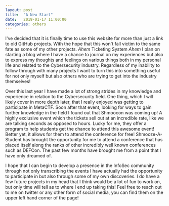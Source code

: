 ```yaml
---
layout: post
title:  "A New Start"
date:   2019-01-17 11:00:00
categories: others
---
```


  I've decided that it is finally time to use this website for more than just a link to old GitHub projects. With the hope that this won't fall victim to the same fate as some of my other projects. *Ahem* Ticketing System *Ahem* I plan on starting a blog where I have a chance to journal on my experiences but also to express my thoughts and feelings on various things both in my personal life and related to the Cybersecurity industry. Regardless of my inability to follow through with many projects I want to turn this into something useful for not only myself but also others who are trying to get into the industry themselves!

  Over this last year I have made a lot of strong strides in my knowledge and experience in relation to the Cybersecurity field. One thing, which I will likely cover in more depth later, that I really enjoyed was getting to participate in MetaCTF. Soon after that event, looking for ways to gain further knowledge in the field I found out that Shmoocon was coming up! A highly exclusive event which the tickets sell out at an incredible rate, like we are talking seconds as opposed to hours. Lucky for me, they offer a program to help students get the chance to attend this awesome event! Better yet, it allows for them to attend the conference for free! Shmooze-A-Student has brought the  opportunity for me to attend a conference that has placed itself along the ranks of other incredibly well known conferences such as DEFCon. The past few months have brought me from a point that I have only dreamed of.

  I hope that I can begin to develop a presence in the InfoSec community through not only transcribing the events I have actually had the opportunity to participate in but also through some of my own discoveries. I do have a few future projects in my head that I think would be a lot of fun to work on, but only time will tell as to where I end up taking this! Feel free to reach out to me on twitter or any other form of social media, you can find them on the upper left hand corner of the page!
